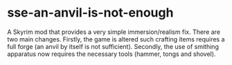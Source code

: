# sse-an-anvil-is-not-enough
A Skyrim mod that provides a very simple immersion/realism fix. There are two main changes. Firstly, the game is altered such crafting items requires a full forge (an anvil by itself is not sufficient). Secondly, the use of smithing apparatus now requires the necessary tools (hammer, tongs and shovel).
